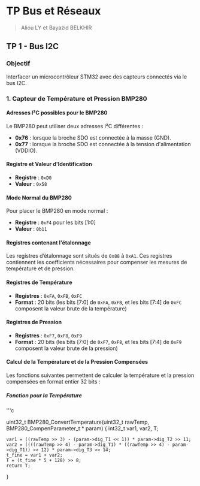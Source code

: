 # TP Bus et Réseaux

> Aliou LY et Bayazid BELKHIR

## TP 1 - Bus I2C

### Objectif
Interfacer un microcontrôleur STM32 avec des capteurs connectés via le bus I2C.

### 1. Capteur de Température et Pression BMP280

#### Adresses I²C possibles pour le BMP280
Le BMP280 peut utiliser deux adresses I²C différentes :
- **0x76** : lorsque la broche SDO est connectée à la masse (GND).
- **0x77** : lorsque la broche SDO est connectée à la tension d'alimentation (VDDIO).

#### Registre et Valeur d'Identification
- **Registre** : `0xD0`
- **Valeur** : `0x58`

#### Mode Normal du BMP280
Pour placer le BMP280 en mode normal :
- **Registre** : `0xF4` pour les bits [1:0]
- **Valeur** : `0b11`

#### Registres contenant l'étalonnage
Les registres d’étalonnage sont situés de `0x88` à `0xA1`. Ces registres contiennent les coefficients nécessaires pour compenser les mesures de température et de pression.

#### Registres de Température
- **Registres** : `0xFA`, `0xFB`, `0xFC`
- **Format** : 20 bits (les bits [7:0] de `0xFA`, `0xFB`, et les bits [7:4] de `0xFC` composent la valeur brute de la température)

#### Registres de Pression
- **Registres** : `0xF7`, `0xF8`, `0xF9`
- **Format** : 20 bits (les bits [7:0] de `0xF7`, `0xF8`, et les bits [7:4] de `0xF9` composent la valeur brute de la pression)

#### Calcul de la Température et de la Pression Compensées

Les fonctions suivantes permettent de calculer la température et la pression compensées en format entier 32 bits :

##### Fonction pour la Température
'''c

uint32_t BMP280_ConvertTemperature(uint32_t rawTemp, BMP280_CompenParameter_t * param) {
    int32_t var1, var2, T;

    var1 = ((rawTemp >> 3) - (param->dig_T1 << 1)) * param->dig_T2 >> 11;
    var2 = ((((rawTemp >> 4) - param->dig_T1) * ((rawTemp >> 4) - param->dig_T1)) >> 12) * param->dig_T3 >> 14;
    t_fine = var1 + var2;
    T = (t_fine * 5 + 128) >> 8;
    return T;
}



